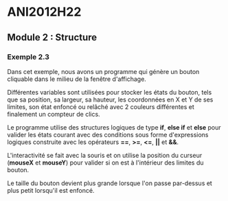 # ANI2012H22

## Module 2 : Structure

### Exemple 2.3

Dans cet exemple, nous avons un programme qui génère un bouton cliquable dans le milieu de la fenêtre d'affichage.

Différentes variables sont utilisées pour stocker les états du bouton, tels que sa position, sa largeur, sa hauteur, les coordonnées en X et Y de ses limites, son état enfoncé ou relâché avec 2 couleurs différentes et finalement un compteur de clics.

Le programme utilise des structures logiques de type **if**, **else if** et **else** pour valider les états courant avec des conditions sous forme d'expressions logiques construite avec les opérateurs **==**, **>=**, **<=**, **||** et **&&**.

L'interactivité se fait avec la souris et on utilise la position du curseur (**mouseX** et **mouseY**) pour valider si on est à l'intérieur des limites du bouton.

Le taille du bouton devient plus grande lorsque l'on passe par-dessus et plus petit lorsqu'il est enfoncé.
